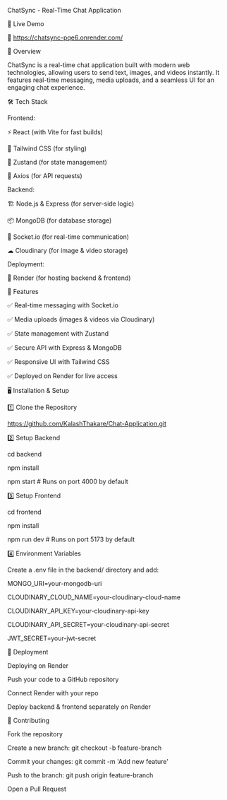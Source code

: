 ChatSync - Real-Time Chat Application

 

🚀 Live Demo

🔗 https://chatsync-pqe6.onrender.com/



📌 Overview

ChatSync is a real-time chat application built with modern web technologies, allowing users to send text, images, and videos instantly. It features real-time messaging, media uploads, and a seamless UI for an engaging chat experience.



🛠 Tech Stack

Frontend:

⚡ React (with Vite for fast builds)

🎨 Tailwind CSS (for styling)

🔄 Zustand (for state management)

🔗 Axios (for API requests)

Backend:

🏗 Node.js & Express (for server-side logic)

📦 MongoDB (for database storage)

🔌 Socket.io (for real-time communication)

☁ Cloudinary (for image & video storage)



Deployment:

🚀 Render (for hosting backend & frontend)



🎯 Features

✅ Real-time messaging with Socket.io

✅ Media uploads (images & videos via Cloudinary)

✅ State management with Zustand

✅ Secure API with Express & MongoDB

✅ Responsive UI with Tailwind CSS

✅ Deployed on Render for live access




🖥️ Installation & Setup

1️⃣ Clone the Repository

https://github.com/KalashThakare/Chat-Application.git 

2️⃣ Setup Backend

cd backend

npm install

npm start  # Runs on port 4000 by default

3️⃣ Setup Frontend

cd frontend

npm install

npm run dev  # Runs on port 5173 by default

4️⃣ Environment Variables

Create a .env file in the backend/ directory and add:

MONGO_URI=your-mongodb-uri

CLOUDINARY_CLOUD_NAME=your-cloudinary-cloud-name

CLOUDINARY_API_KEY=your-cloudinary-api-key

CLOUDINARY_API_SECRET=your-cloudinary-api-secret

JWT_SECRET=your-jwt-secret



🚀 Deployment

Deploying on Render

Push your code to a GitHub repository

Connect Render with your repo

Deploy backend & frontend separately on Render




 

🤝 Contributing

Fork the repository

Create a new branch: git checkout -b feature-branch

Commit your changes: git commit -m 'Add new feature'

Push to the branch: git push origin feature-branch

Open a Pull Request

